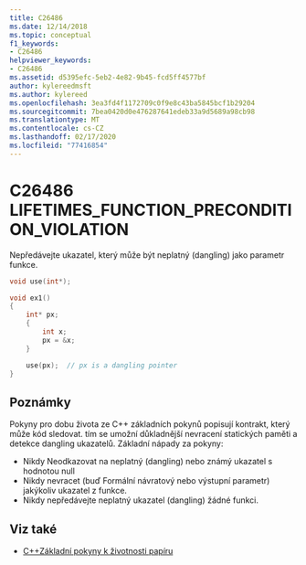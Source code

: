 ```yaml
---
title: C26486
ms.date: 12/14/2018
ms.topic: conceptual
f1_keywords:
- C26486
helpviewer_keywords:
- C26486
ms.assetid: d5395efc-5eb2-4e82-9b45-fcd5ff4577bf
author: kylereedmsft
ms.author: kylereed
ms.openlocfilehash: 3ea3fd4f1172709c0f9e8c43ba5845bcf1b29204
ms.sourcegitcommit: 7bea0420d0e476287641edeb33a9d5689a98cb98
ms.translationtype: MT
ms.contentlocale: cs-CZ
ms.lasthandoff: 02/17/2020
ms.locfileid: "77416854"
---
```

# <a name="c26486-lifetimes_function_precondition_violation"></a>C26486 LIFETIMES_FUNCTION_PRECONDITION_VIOLATION

Nepředávejte ukazatel, který může být neplatný (dangling) jako parametr funkce.

```cpp
void use(int*);

void ex1()
{
    int* px;
    {
        int x;
        px = &x;
    }

    use(px);  // px is a dangling pointer
}
```

## <a name="remarks"></a>Poznámky

Pokyny pro dobu života ze C++ základních pokynů popisují kontrakt, který může kód sledovat. tím se umožní důkladnější nevracení statických paměti a detekce dangling ukazatelů. Základní nápady za pokyny:

- Nikdy Neodkazovat na neplatný (dangling) nebo známý ukazatel s hodnotou null
- Nikdy nevracet (buď Formální návratový nebo výstupní parametr) jakýkoliv ukazatel z funkce.
- Nikdy nepředávejte neplatný ukazatel (dangling) žádné funkci.

## <a name="see-also"></a>Viz také

- [C++Základní pokyny k životnosti papíru](https://github.com/isocpp/CppCoreGuidelines/blob/master/docs/Lifetime.pdf)
